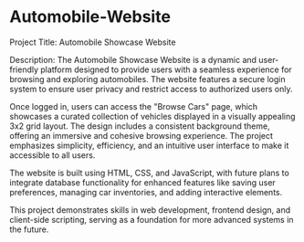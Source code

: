 # Automobile-Website
Project Title: Automobile Showcase Website

Description:
The Automobile Showcase Website is a dynamic and user-friendly platform designed to provide users with a seamless experience for browsing and exploring automobiles. The website features a secure login system to ensure user privacy and restrict access to authorized users only.

Once logged in, users can access the "Browse Cars" page, which showcases a curated collection of vehicles displayed in a visually appealing 3x2 grid layout. The design includes a consistent background theme, offering an immersive and cohesive browsing experience. The project emphasizes simplicity, efficiency, and an intuitive user interface to make it accessible to all users.

The website is built using HTML, CSS, and JavaScript, with future plans to integrate database functionality for enhanced features like saving user preferences, managing car inventories, and adding interactive elements.

This project demonstrates skills in web development, frontend design, and client-side scripting, serving as a foundation for more advanced systems in the future.
